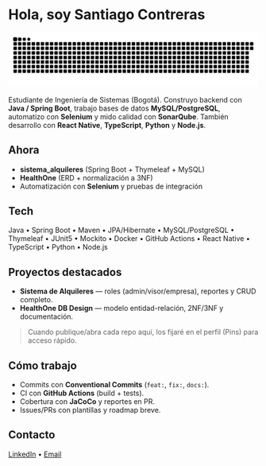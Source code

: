 # Hola, soy Santiago Contreras 
<picture>
  <source media="(prefers-color-scheme: dark)" srcset="https://raw.githubusercontent.com/chillkavo/chillkavo/output/snake-dracula.svg">
  <img alt="Snake animation" src="https://raw.githubusercontent.com/chillkavo/chillkavo/output/snake-gruvbox.svg">
</picture>


Estudiante de Ingeniería de Sistemas (Bogotá). Construyo backend con **Java / Spring Boot**, trabajo bases de datos **MySQL/PostgreSQL**, automatizo con **Selenium** y mido calidad con **SonarQube**. También desarrollo con **React Native**, **TypeScript**, **Python** y **Node.js**.

## Ahora
-  **sistema_alquileres** (Spring Boot + Thymeleaf + MySQL)
-  **HealthOne** (ERD + normalización a 3NF)
-  Automatización con **Selenium** y pruebas de integración

## Tech
Java • Spring Boot • Maven • JPA/Hibernate • MySQL/PostgreSQL • Thymeleaf • JUnit5 • Mockito • Docker • GitHub Actions • React Native • TypeScript • Python • Node.js

## Proyectos destacados
-  **Sistema de Alquileres** — roles (admin/visor/empresa), reportes y CRUD completo.  
-  **HealthOne DB Design** — modelo entidad-relación, 2NF/3NF y documentación.  


> Cuando publique/abra cada repo aquí, los fijaré en el perfil (Pins) para acceso rápido.

## Cómo trabajo
- Commits con **Conventional Commits** (`feat:`, `fix:`, `docs:`).  
- CI con **GitHub Actions** (build + tests).  
- Cobertura con **JaCoCo** y reportes en PR.  
- Issues/PRs con plantillas y roadmap breve.

## Contacto
[LinkedIn](https://www.linkedin.com/in/santiago-contreras-chillsanto) • [Email](mailto:santocontreras22003@gmail.com)


